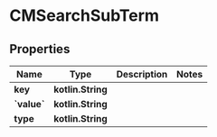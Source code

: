
# CMSearchSubTerm

## Properties
Name | Type | Description | Notes
------------ | ------------- | ------------- | -------------
**key** | **kotlin.String** |  | 
**&#x60;value&#x60;** | **kotlin.String** |  | 
**type** | **kotlin.String** |  | 



